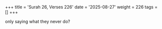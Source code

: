 +++
title = 'Surah 26, Verses 226'
date = '2025-08-27'
weight = 226
tags = []
+++

only saying what they never do?